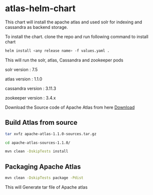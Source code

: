 # atlas-helm-chart
This chart will install the apache atlas and used solr for indexing and cassandra as backend storage.

To install the chart. clone the repo and run following command to install chart

```sh
helm install <any release name> -f values.yaml .
```
This will run the solr, atlas, Cassandra and zookeeper pods

solr version : 7.5

atlas version : 1.1.0

cassandra version : 3.11.3

zookeeper version : 3.4.x

Download the Source code of Apache Atlas from here [Download](http://atlas.apache.org/Downloads.html)

## Build Atlas from source

```sh
tar xvfz apache-atlas-1.1.0-sources.tar.gz

cd apache-atlas-sources-1.1.0/

mvn clean -DskipTests install
```
## Packaging Apache Atlas
```sh
mvn clean -DskipTests package -Pdist
```
This will Generate tar file of Apache atlas
